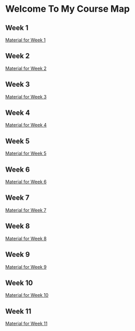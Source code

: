# Welcome To My Course Map

## Week 1
[Material for Week 1](https://github.com/vladislavcodes/Machine_Learning_By_Stanford/tree/main/Week1)

## Week 2
[Material for Week 2]()

## Week 3
[Material for Week 3]()

## Week 4
[Material for Week 4]()

## Week 5
[Material for Week 5]()

## Week 6
[Material for Week 6]()

## Week 7
[Material for Week 7]()

## Week 8
[Material for Week 8]()

## Week 9
[Material for Week 9]()

## Week 10
[Material for Week 10]()

## Week 11
[Material for Week 11]()

